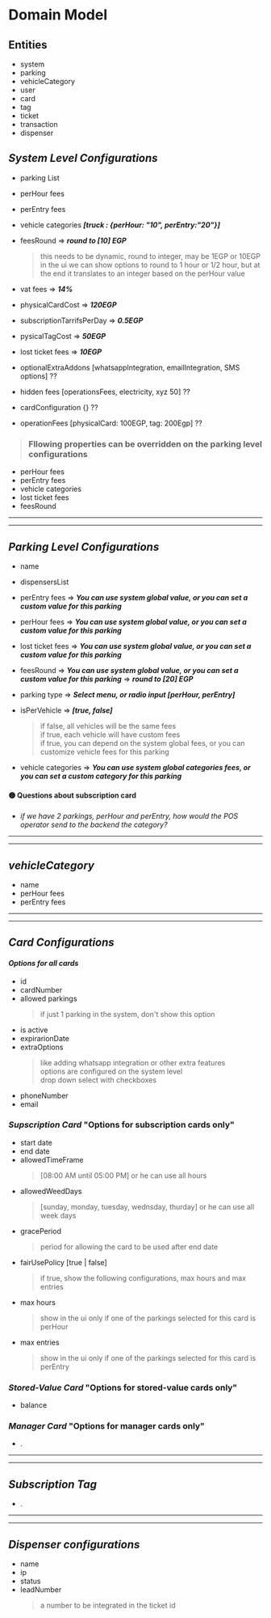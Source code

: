 # Domain Model

## Entities

- system
- parking
- vehicleCategory
- user
- card
- tag
- ticket
- transaction
- dispenser

## _System Level Configurations_

- parking List

- perHour fees
- perEntry fees
- vehicle categories **_[truck : {perHour: "10", perEntry:"20"}]_**

- feesRound => **_round to [10] EGP_**

  > this needs to be dynamic, round to integer, may be 1EGP or 10EGP  
  > in the ui we can show options to round to 1 hour or 1/2 hour, but at the end it translates to an integer based on the perHour value

- vat fees => **_14%_**
- physicalCardCost => **_120EGP_**
- subscriptionTarrifsPerDay => **_0.5EGP_**
- pysicalTagCost => **_50EGP_**
- lost ticket fees => **_10EGP_**
- optionalExtraAddons [whatsappIntegration, emailIntegration, SMS options] ??
- hidden fees [operationsFees, electricity, xyz 50] ??
- cardConfiguration {} ??
- operationFees [physicalCard: 100EGP, tag: 200Egp] ??

> ### Fllowing properties can be overridden on the parking level configurations

- perHour fees
- perEntry fees
- vehicle categories
- lost ticket fees
- feesRound

---

---

## _Parking Level Configurations_

- name
- dispensersList
- perEntry fees => **_You can use system global value, or you can set a custom value for this parking_**
- perHour fees => **_You can use system global value, or you can set a custom value for this parking_**
- lost ticket fees => **_You can use system global value, or you can set a custom value for this parking_**
- feesRound => **_You can use system global value, or you can set a custom value for this parking_** => **_round to [20] EGP_**
- parking type => **_Select menu, or radio input [perHour, perEntry]_**

- isPerVehicle => **_[true, false]_**
  > if false, all vehicles will be the same fees  
  > if true, each vehicle will have custom fees  
  > if true, you can depend on the system global fees, or you can customize vehicle fees for this parking
- vehicle categories => **_You can use system global categories fees, or you can set a custom category for this parking_**

#### 🟡 Questions about subscription card

- _if we have 2 parkings, perHour and perEntry, how would the POS operator send to the backend the category?_

---

---

## _vehicleCategory_

- name
- perHour fees
- perEntry fees

---

---

## _Card Configurations_

#### _Options for all cards_

- id
- cardNumber
- allowed parkings
  > if just 1 parking in the system, don't show this option
- is active
- expirarionDate
- extraOptions
  > like adding whatsapp integration or other extra features  
  > options are configured on the system level  
  > drop down select with checkboxes
- phoneNumber
- email

### _Supscription Card_ "Options for subscription cards only"

- start date
- end date
- allowedTimeFrame
  > [08:00 AM until 05:00 PM] or he can use all hours
- allowedWeedDays
  > [sunday, monday, tuesday, wednsday, thurday] or he can use all week days
- gracePeriod
  > period for allowing the card to be used after end date
- fairUsePolicy [true | false]
  > if true, show the following configurations, max hours and max entries
- max hours
  > show in the ui only if one of the parkings selected for this card is perHour
- max entries
  > show in the ui only if one of the parkings selected for this card is perEntry

### _Stored-Value Card_ "Options for stored-value cards only"

- balance

### _Manager Card_ "Options for manager cards only"

- .

---

---

## _Subscription Tag_

- .

---

---

## _Dispenser configurations_

- name
- ip
- status
- leadNumber
  > a number to be integrated in the ticket id
